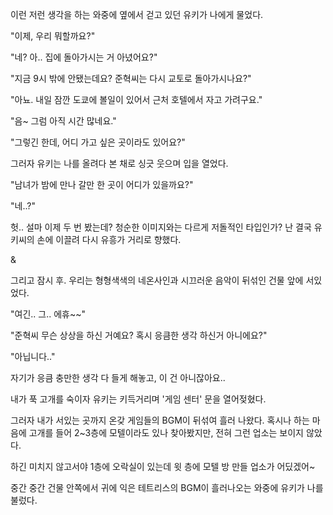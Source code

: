 이런 저런 생각을 하는 와중에 옆에서 걷고 있던 유키가 나에게 물었다.

"이제, 우리 뭐할까요?"

"네? 아.. 집에 돌아가시는 거 아녔어요?"

"지금 9시 밖에 안됐는데요? 준혁씨는 다시 교토로 돌아가시나요?"

"아뇨. 내일 잠깐 도쿄에 볼일이 있어서 근처 호텔에서 자고 가려구요."

"음~ 그럼 아직 시간 많네요."

"그렇긴 한데, 어디 가고 싶은 곳이라도 있어요?"

그러자 유키는 나를 올려다 본 채로 싱긋 웃으며 입을 열었다.

"남녀가 밤에 만나 갈만 한 곳이 어디가 있을까요?"

"네..?"

헛.. 설마 이제 두 번 봤는데? 청순한 이미지와는 다르게 저돌적인 타입인가? 난 결국 유키씨의 손에 이끌려 다시 유흥가 거리로 향했다.

&

그리고 잠시 후. 우리는 형형색색의 네온사인과 시끄러운 음악이 뒤섞인 건물 앞에 서있었다.

"여긴.. 그.. 에휴~~"

"준혁씨 무슨 상상을 하신 거예요? 혹시 응큼한 생각 하신거 아니에요?"

"아닙니다.."

자기가 응큼 충만한 생각 다 들게 해놓고, 이 건 아니잖아요..

내가 푹 고개를 숙이자 유키는 키득거리며 '게임 센터' 문을 열어젖혔다.

그러자 내가 서있는 곳까지 온갖 게임들의 BGM이 뒤섞여 흘러 나왔다. 혹시나 하는 마음에 고개를 들어 2~3층에 모텔이라도 있나 찾아봤지만, 전혀 그런 업소는 보이지 않았다.

하긴 미치지 않고서야 1층에 오락실이 있는데 윗 층에 모텔 방 만들 업소가 어딨겠어~

중간 중간 건물 안쪽에서 귀에 익은 테트리스의 BGM이 흘러나오는 와중에 유키가 나를 불렀다.